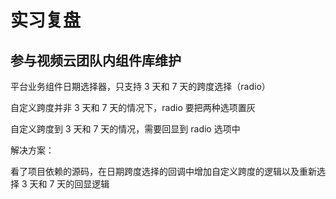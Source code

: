 # 实习复盘

## 参与视频云团队内组件库维护

平台业务组件日期选择器，只支持 3 天和 7 天的跨度选择（radio）

自定义跨度并非 3 天和 7 天的情况下，radio 要把两种选项置灰

自定义跨度到 3 天和 7 天的情况，需要回显到 radio 选项中

解决方案：

看了项目依赖的源码，在日期跨度选择的回调中增加自定义跨度的逻辑以及重新选择 3 天和 7 天的回显逻辑
